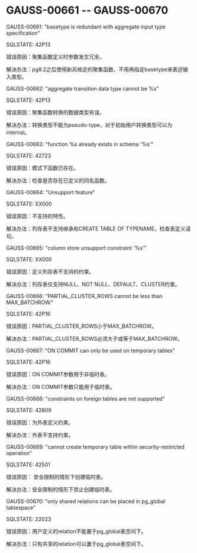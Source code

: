 # GAUSS-00661 -- GAUSS-00670<a name="ZH-CN_TOPIC_0302073565"></a>

GAUSS-00661: "basetype is redundant with aggregate input type specification"

SQLSTATE: 42P13

错误原因：聚集函数定义时参数发生冗余。

解决办法：pg8.2之后使用新风格定的聚集函数，不用再指定basetype来表述输入类型。

GAUSS-00662: "aggregate transition data type cannot be %s"

SQLSTATE: 42P13

错误原因：聚集函数转换的数据类型有误。

解决办法：转换类型不能为pseudo-type，对于初始用户转换类型可以为internal。

GAUSS-00663: "function %s already exists in schema '%s'"

SQLSTATE: 42723

错误原因：模式下函数已存在。

解决办法：检查是否存在已定义的同名函数。

GAUSS-00664: "Unsupport feature"

SQLSTATE: XX000

错误原因：不支持的特性。

解决办法：列存表不支持继承和CREATE TABLE OF TYPENAME，检查表定义语句。

GAUSS-00665: "column store unsupport constraint '%s'"

SQLSTATE: XX000

错误原因：定义列存表不支持的约束。

解决办法：列存表仅支持NULL、NOT NULL、DEFAULT、CLUSTER约束。

GAUSS-00666: "PARTIAL\_CLUSTER\_ROWS cannot be less than MAX\_BATCHROW."

SQLSTATE: 42P16

错误原因：PARTIAL\_CLUSTER\_ROWS小于MAX\_BATCHROW。

解决办法：PARTIAL\_CLUSTER\_ROWS必须大于或等于MAX\_BATCHROW。

GAUSS-00667: "ON COMMIT can only be used on temporary tables"

SQLSTATE: 42P16

错误原因：ON COMMIT参数用于非临时表。

解决办法：ON COMMIT参数只能用于临时表。

GAUSS-00668: "constraints on foreign tables are not supported"

SQLSTATE: 42809

错误原因：为外表定义约束。

解决办法：外表不支持约束。

GAUSS-00669: "cannot create temporary table within security-restricted operation"

SQLSTATE: 42501

错误原因： 安全限制的情形下创建临时表。

解决办法：安全限制的情形下禁止创建临时表。

GAUSS-00670: "only shared relations can be placed in pg\_global tablespace"

SQLSTATE: 22023

错误原因：用户定义的relation不能置于pg\_global表空间下。

解决办法：只有共享的relation可以置于pg\_global表空间下。

